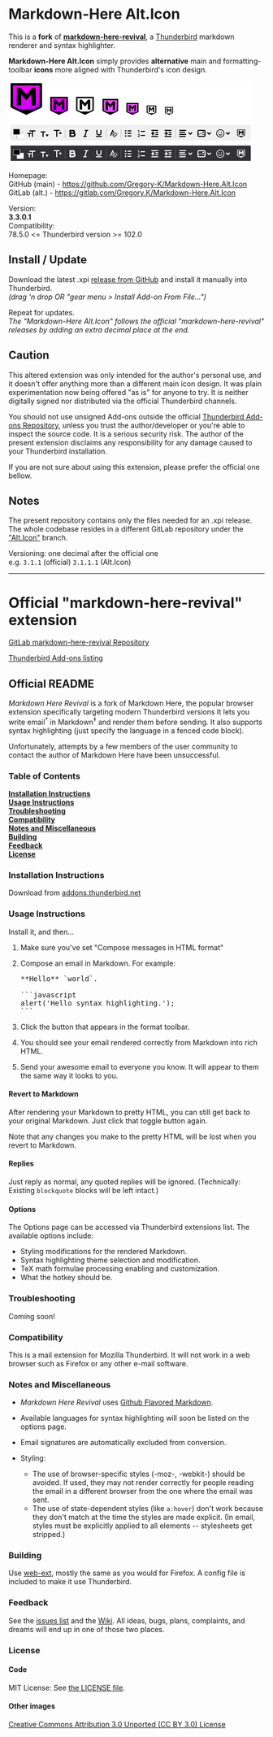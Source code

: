 # Markdown-Here Alt.Icon

This is a **fork** of [**markdown-here-revival**](https://gitlab.com/jfx2006/markdown-here-revival), a [Thunderbird](https://www.thunderbird.net/) markdown renderer and syntax highlighter.

**Markdown-Here Alt.Icon** simply provides **alternative** main and formatting-toolbar **icons** more aligned with Thunderbird's icon design.
   
<span align="left">![Markdown-Here icons](./icons/preview.png)</span>

Homepage:  
GitHub (main) - https://github.com/Gregory-K/Markdown-Here.Alt.Icon  
GitLab (alt.) - https://gitlab.com/Gregory.K/Markdown-Here.Alt.Icon

Version:  
**3.3.0.1**  
Compatibility:  
78.5.0 <= Thunderbird version >= 102.0


## Install / Update

Download the latest .xpi [release from GitHub](https://github.com/Gregory-K/Markdown-Here.Alt.Icon/releases) and install it manually into Thunderbird.  
_(drag 'n drop OR "gear menu > Install Add-on From File...")_

Repeat for updates.  
_The "Markdown-Here Alt.Icon" follows the official "markdown-here-revival" releases by adding an extra decimal place at the end._


## Caution

This altered extension was only intended for the author's personal use, and it doesn't offer anything more than a different main icon design. It was plain experimentation now being offered "as is" for anyone to try. It is neither digitally signed nor distributed via the official Thunderbird channels.

You should not use unsigned Add-ons outside the official [Thunderbird Add-ons Repository](https://addons.thunderbird.net/thunderbird/), unless you trust the author/developer or you're able to inspect the source code. It is a serious security risk. The author of the present extension disclaims any responsibility for any damage caused to your Thunderbird installation.

If you are not sure about using this extension, please prefer the official one bellow.


## Notes

The present repository contains only the files needed for an .xpi release.
The whole codebase resides in a different GitLab repository under the ["Alt.Icon"](https://gitlab.com/Gregory.K/markdown-here-revival/-/tree/Alt.Icon) branch.

Versioning: one decimal after the official one  
e.g. `3.1.1` (official) `3.1.1.1` (Alt.Icon)


---


# Official "markdown-here-revival" extension

[GitLab markdown-here-revival Repository](https://gitlab.com/jfx2006/markdown-here-revival)

[Thunderbird Add-ons listing](https://addons.thunderbird.net/thunderbird/addon/markdown-here-revival/)


## Official README

*Markdown Here Revival* is a fork of Markdown Here, the popular browser extension
specifically targeting modern Thunderbird versions
It lets you write email<sup>&dagger;</sup> in Markdown<sup>&Dagger;</sup> and
render them before sending. It also supports syntax highlighting (just specify
the language in a fenced code block).

Unfortunately, attempts by a few members of the user community to contact
the author of Markdown Here have been unsuccessful.


### Table of Contents
**[Installation Instructions](#installation-instructions)**  
**[Usage Instructions](#usage-instructions)**  
**[Troubleshooting](#troubleshooting)**  
**[Compatibility](#compatibility)**  
**[Notes and Miscellaneous](#notes-and-miscellaneous)**  
**[Building](#building)**  
**[Feedback](#feedback)**  
**[License](#license)**  


### Installation Instructions

Download from [addons.thunderbird.net](https://addons.thunderbird.net/en-US/thunderbird/addon/markdown-here-revival/)


### Usage Instructions

Install it, and then…

1. Make sure you've set "Compose messages in HTML format"
4. Compose an email in Markdown. For example:

   <pre>
   **Hello** `world`.

   ```javascript
   alert('Hello syntax highlighting.');
   ```
   </pre>

5. Click the button that appears in the format toolbar.
6. You should see your email rendered correctly from Markdown into rich HTML.
7. Send your awesome email to everyone you know. It will appear to them the same way it looks to you.

#### Revert to Markdown

After rendering your Markdown to pretty HTML, you can still get back to your original Markdown.
Just click that toggle button again.

Note that any changes you make to the pretty HTML will be lost when you revert to Markdown.

#### Replies

Just reply as normal, any quoted replies will be ignored.
(Technically: Existing `blockquote` blocks will be left intact.)


#### Options

The Options page can be accessed via Thunderbird extensions list. The available options include:

* Styling modifications for the rendered Markdown.
* Syntax highlighting theme selection and modification.
* TeX math formulae processing enabling and customization.
* What the hotkey should be.


### Troubleshooting

Coming soon!


### Compatibility

This is a mail extension for Mozilla Thunderbird. It will not work in a web
browser such as Firefox or any other e-mail software.


### Notes and Miscellaneous

* *Markdown Here Revival* uses [Github Flavored Markdown](http://github.github.com/github-flavored-markdown/).

* Available languages for syntax highlighting will soon be listed on the options
  page.

* Email signatures are automatically excluded from conversion.

* Styling:
  * The use of browser-specific styles (-moz-, -webkit-) should be avoided.
    If used, they may not render correctly for people reading the email
    in a different browser from the one where the email was sent.
  * The use of state-dependent styles (like `a:hover`) don't work because
    they don't match at the time the styles are made explicit. (In email,
    styles must be explicitly applied to all elements -- stylesheets get stripped.)


### Building

Use [web-ext](https://extensionworkshop.com/documentation/develop/getting-started-with-web-ext/),
mostly the same as you would for Firefox. A config file is included to make it
use Thunderbird.


### Feedback

See the [issues list](https://gitlab.com/jfx2006/markdown-here-revival/-/issues)
and the [Wiki](https://gitlab.com/jfx2006/markdown-here-revival/-/wikis/home).
All ideas, bugs, plans, complaints, and dreams will end up in one of those two places.


### License

#### Code

MIT License: See [the LICENSE file](LICENSE).

#### Other images

[Creative Commons Attribution 3.0 Unported (CC BY 3.0) License](https://creativecommons.org/licenses/by/3.0/)
